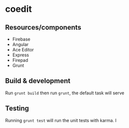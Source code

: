 # coedit## Resources/components* Firebase * Angular* Ace Editor* Express* Firepad* Grunt## Build & developmentRun `grunt build` then run `grunt`, the default task will serve## TestingRunning `grunt test` will run the unit tests with karma.I